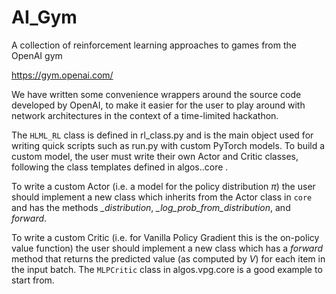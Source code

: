 # AI_Gym
A collection of reinforcement learning approaches to games from the OpenAI gym

https://gym.openai.com/

We have written some convenience wrappers around the source code developed by
OpenAI, to make it easier for the user to play around with network architectures
in the context of a time-limited hackathon.

The `HLML_RL` class is defined in rl_class.py and is the main object used for
writing quick scripts such as run.py with custom PyTorch models. To build a
custom model, the user must write their own Actor and Critic classes, following
the class templates defined in algos.<training algorithm>.core .

To write a custom Actor (i.e. a model for the policy distribution $\pi$) the
user should implement a new class which inherits from the Actor class in `core`
and has the methods *_distribution*, *_log_prob_from_distribution*, and
*forward*.

To write a custom Critic (i.e. for Vanilla Policy Gradient this is the
on-policy value function) the user should implement a new class which has a
*forward* method that returns the predicted value (as computed by $V$) for each
item in the input batch. The `MLPCritic` class in algos.vpg.core is a good
example to start from.
